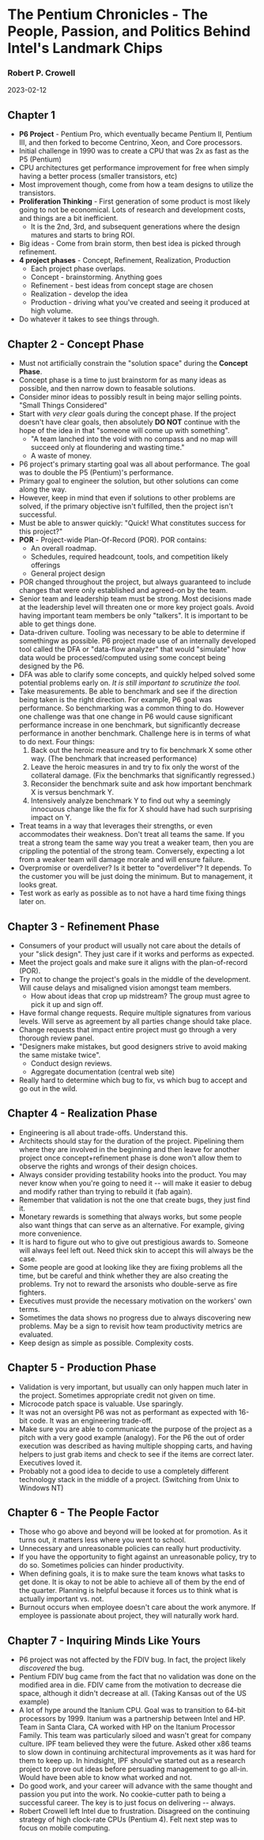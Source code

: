 # The Pentium Chronicles - The People, Passion, and Politics Behind Intel's Landmark Chips

### Robert P. Crowell

2023-02-12

## Chapter 1
* **P6 Project** - Pentium Pro, which eventually became Pentium II, Pentium III, and then forked to become Centrino, Xeon, and Core processors.
* Initial challenge in 1990 was to create a CPU that was 2x as fast as the P5 (Pentium)
* CPU architectures get performance improvement for free when simply having a better process (smaller transistors, etc)
* Most improvement though, come from how a team designs to utilize the transistors. 
* **Proliferation Thinking** - First generation of some product is most likely going to not be economical. Lots of research and development costs, and things are a bit inefficient.
  * It is the 2nd, 3rd, and subsequent generations where the design matures and starts to bring ROI. 
* Big ideas - Come from brain storm, then best idea is picked through refinement.
* **4 project phases** - Concept, Refinement, Realization, Production
  * Each project phase overlaps.
  * Concept - brainstorming. Anything goes
  * Refinement - best ideas from concept stage are chosen
  * Realization - develop the idea
  * Production - driving what you've created and seeing it produced at high volume.
* Do whatever it takes to see things through.

## Chapter 2 - Concept Phase
* Must not artificially constrain the "solution space" during the **Concept Phase**.
* Concept phase is a time to just brainstorm for as many ideas as possible, and then narrow down to feasable solutions.
* Consider minor ideas to possibly result in being major selling points. "Small Things Considered"
* Start with _very clear_ goals during the concept phase. If the project doesn't have clear goals, then absolutely **DO NOT** continue with the hope of the idea in that "someone will come up with something". 
  * "A team lanched into the void with no compass and no map will succeed only at floundering and wasting time."
  * A waste of money.
* P6 project's primary starting goal was all about performance. The goal was to double the P5 (Pentium)'s performance.
* Primary goal to engineer the solution, but other solutions can come along the way.
* However, keep in mind that even if solutions to other problems are solved, if the primary objective isn't fulfilled, then the project isn't successful.
* Must be able to answer quickly: "Quick! What constitutes success for this project?"
* **POR** - Project-wide Plan-Of-Record (POR). POR contains:
  * An overall roadmap.
  * Schedules, required headcount, tools, and competition likely offerings
  * General project design
* POR changed throughout the project, but always guaranteed to include changes that were only established and agreed-on by the team.
* Senior team and leadership team must be strong. Most decisions made at the leadership level will threaten one or more key project goals. Avoid having important team members be only "talkers". It is important to be able to get things done.
* Data-driven culture. Tooling was necessary to be able to determine if somethingw as possible. P6 project made use of an internally developed tool called the DFA or "data-flow analyzer" that would "simulate" how data would be processed/computed using some concept being designed by the P6. 
* DFA was able to clarify some concepts, and quickly helped solved some potential problems early on. _It is still important to scrutinize the tool._
* Take measurements. Be able to benchmark and see if the direction being taken is the right direction. For example, P6 goal was performance. So benchmarking was a common thing to do. However one challenge was that one change in P6 would cause significant performance increase in one benchmark, but significantly decrease performance in another benchmark. Challenge here is in terms of what to do next. Four things:
  1. Back out the heroic measure and try to fix benchmark X some other way. (The benchmark that increased performance)
  2. Leave the heroic measures in and try to fix only the worst of the collateral damage. (Fix the benchmarks that significantly regressed.)
  3. Reconsider the benchmark suite and ask how important benchmark X is versus benchmark Y.
  4. Intensively analyze benchmark Y to find out why a seemingly innocuous change like the fix for X should have had such surprising impact on Y. 
* Treat teams in a way that leverages their strengths, or even accommodates their weakness. Don't treat all teams the same. If you treat a strong team the same way you treat a weaker team, then you are crippling the potential of the strong team. Conversely, expecting a lot from a weaker team will damage morale and will ensure failure.
* Overpromise or overdeliver? Is it better to "overdeliver"? It depends. To the customer you will be just doing the minimum. But to management, it looks great. 
* Test work as early as possible as to not have a hard time fixing things later on.

## Chapter 3 - Refinement Phase
* Consumers of your product will usually not care about the details of your "slick design". They just care if it works and performs as expected.
* Meet the project goals and make sure it aligns with the plan-of-record (POR).
* Try not to change the project's goals in the middle of the development. Will cause delays and misaligned vision amongst team members.
  * How about ideas that crop up midstream? The group must agree to pick it up and sign off.
* Have formal change requests. Require multiple signatures from various levels. Will serve as agreement by all parties change should take place.
* Change requests that impact entire project must go through a very thorough review panel.
* "Designers make mistakes, but good designers strive to avoid making the same mistake twice".
  * Conduct design reviews.
  * Aggregate documentation (central web site)
* Really hard to determine which bug to fix, vs which bug to accept and go out in the wild.

## Chapter 4 - Realization Phase
* Engineering is all about trade-offs. Understand this.
* Architects should stay for the duration of the project. Pipelining them where they are involved in the beginning and then leave for another project once concept+refinement phase is done won't allow them to observe the rights and wrongs of their design choices.
* Always consider providing testability hooks into the product. You may never know when you're going to need it -- will make it easier to debug and modify rather than trying to rebuild it (fab again).
* Remember that validation is not the one that create bugs, they just find it. 
* Monetary rewards is something that always works, but some people also want things that can serve as an alternative. For example, giving more convenience.
* It is hard to figure out who to give out prestigious awards to. Someone will always feel left out. Need thick skin to accept this will always be the case.
* Some people are good at looking like they are fixing problems all the time, but be careful and think whether they are also creating the problems. Try not to reward the arsonists who double-serve as fire fighters.
* Executives must provide the necessary motivation on the workers' own terms.
* Sometimes the data shows no progress due to always discovering new problems. May be a sign to revisit how team productivity metrics are evaluated.
* Keep design as simple as possible. Complexity costs.

## Chapter 5 - Production Phase
* Validation is very important, but usually can only happen much later in the project. Sometimes appropriate credit not given on time.
* Microcode patch space is valuable. Use sparingly.
* It was not an oversight P6 was not as performant as expected with 16-bit code. It was an engineering trade-off.
* Make sure you are able to communicate the purpose of the project as a pitch with a very good example (analogy). For the P6 the out of order execution was described as having multiple shopping carts, and having helpers to just grab items and check to see if the items are correct later. Executives loved it.
* Probably not a good idea to decide to use a completely different technology stack in the middle of a project. (Switching from Unix to Windows NT)

## Chapter 6 - The People Factor
* Those who go above and beyond will be looked at for promotion. As it turns out, it matters less where you went to school.
* Unnecessary and unreasonable policies can really hurt productivity.
* If you have the opportunity to fight against an unreasonable policy, try to do so. Sometimes policies can hinder productivity.
* When defining goals, it is to make sure the team knows what tasks to get done. It is okay to not be able to achieve all of them by the end of the quarter. Planning is helpful because it forces us to think what is actually important vs. not.
* Burnout occurs when employee doesn't care about the work anymore. If employee is passionate about project, they will naturally work hard.

## Chapter 7 - Inquiring Minds Like Yours
* P6 project was not affected by the FDIV bug. In fact, the project likely _discovered_ the bug.
* Pentium FDIV bug came from the fact that no validation was done on the modified area in die. FDIV came from the motivation to decrease die space, although it didn't decrease at all. (Taking Kansas out of the US example)
* A lot of hype around the Itanium CPU. Goal was to transition to 64-bit processors by 1999. Itanium was a partnership between Intel and HP. Team in Santa Clara, CA worked with HP on the Itanium Processor Family. This team was particularly siloed and wasn't great for company culture. IPF team believed they were the future. Asked other x86 teams to slow down in continuing architectural improvements as it was hard for them to keep up. In hindsight, IPF should've started out as a research project to prove out ideas before persuading management to go all-in. Would have been able to know what worked and not.
* Do good work, and your career will advance with the same thought and passion you put into the work. No cookie-cutter path to being a successful career. The key is to just focus on delivering -- always.
* Robert Crowell left Intel due to frustration. Disagreed on the continuing strategy of high clock-rate CPUs (Pentium 4). Felt next step was to focus on mobile computing.